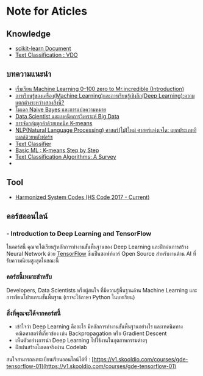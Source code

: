 
# Note for Aticles

## Knowledge

- [scikit-learn Document](https://scikit-learn.org/stable/auto_examples/index.html#examples-based-on-real-world-datasets)
- [Text Classification : VDO](https://attapol.github.io/compling/text_classification.html)

## บทความแนะนำ

- [ เริ่มเรียน Machine Learning 0–100 zero to Mr.incredible (Introduction)](https://medium.com/mmp-li/%E0%B9%80%E0%B8%A3%E0%B8%B4%E0%B9%88%E0%B8%A1%E0%B9%80%E0%B8%A3%E0%B8%B5%E0%B8%A2%E0%B8%99-machine-learning-0-100-introduction-1c58e516bfcd)
- [การเรียนรู้ของเครื่อง(Machine Learning)และการเรียนรู้เชิงลึก(Deep Learning):ความแตกต่างระหว่างสองสิ่งนี้?](https://www.thaiprogrammer.org/2018/12/%E0%B8%81%E0%B8%B2%E0%B8%A3%E0%B9%80%E0%B8%A3%E0%B8%B5%E0%B8%A2%E0%B8%99%E0%B8%A3%E0%B8%B9%E0%B9%89%E0%B8%82%E0%B8%AD%E0%B8%87%E0%B9%80%E0%B8%84%E0%B8%A3%E0%B8%B7%E0%B9%88%E0%B8%AD%E0%B8%87machine-le/)
- [โมเดล Naive Bayes และการแปลความหมาย](http://dataminingtrend.com/2014/naive-bayes/)
- [Data Scientist และเทคนิคการวิเคราะห์ Big Data](https://blog.goodfactory.co/data-scientist-%E0%B9%81%E0%B8%A5%E0%B8%B0%E0%B9%80%E0%B8%97%E0%B8%84%E0%B8%99%E0%B8%B4%E0%B8%84%E0%B8%81%E0%B8%B2%E0%B8%A3%E0%B8%A7%E0%B8%B4%E0%B9%80%E0%B8%84%E0%B8%A3%E0%B8%B2%E0%B8%B0%E0%B8%AB%E0%B9%8C-big-data-73dfbdcaa770)
- [การจัดกลุ่มลูกค้าด้วยเทคนิค K-means](http://kmean-clustering-customer.blogspot.com/)
- [NLP(Natural Language Processing) ศาสตร์(ไม่)ใหม่ ศาสตร์แห่งเจได: แยกประเภทอีเมลล์ด้วยพลังฟอร์ซ](https://medium.com/mmp-li/nlp-natural-language-processing-%E0%B8%A8%E0%B8%B2%E0%B8%AA%E0%B8%95%E0%B8%A3%E0%B9%8C-%E0%B9%84%E0%B8%A1%E0%B9%88-%E0%B9%83%E0%B8%AB%E0%B8%A1%E0%B9%88-%E0%B8%A8%E0%B8%B2%E0%B8%AA%E0%B8%95%E0%B8%A3%E0%B9%8C%E0%B9%81%E0%B8%AB%E0%B9%88%E0%B8%87%E0%B9%80%E0%B8%88%E0%B9%84%E0%B8%94-%E0%B9%81%E0%B8%A2%E0%B8%81%E0%B8%9B%E0%B8%A3%E0%B8%B0%E0%B9%80%E0%B8%A0%E0%B8%97%E0%B8%AD%E0%B8%B5%E0%B9%80%E0%B8%A1%E0%B8%A5%E0%B8%A5%E0%B9%8C%E0%B8%94%E0%B9%89%E0%B8%A7%E0%B8%A2%E0%B8%9E%E0%B8%A5%E0%B8%B1%E0%B8%87%E0%B8%9F%E0%B8%AD%E0%B8%A3%E0%B9%8C%E0%B8%8B-66b8bdff2e42)
- [Text Classifier](https://www.softnix.co.th/2018/08/09/naive-bay-text-classification-with-python/)
- [Basic ML : K-means Step by Step](https://medium.com/@somprasonggbl/basic-ml-k-means-step-by-step-9b2a57509a49)
- [Text Classification Algorithms: A Survey](https://medium.com/text-classification-algorithms/text-classification-algorithms-a-survey-a215b7ab7e2d)
- 
## Tool

- [Harmonized System Codes (HS Code 2017 - Current)](https://www.foreign-trade.com/reference/hscode.htm?cat=1)


## คอร์สออนไลน์

### -  Introduction to Deep Learning and TensorFlow

ในคอร์สนี้ คุณจะได้เรียนรู้หลักการทำงานขั้นพื้นฐานของ Deep Learning และฝึกฝนการสร้าง Neural Network ด้วย  [TensorFlow](https://www.tensorflow.org/)  ซึ่งเป็นซอฟท์แวร์ Open Source สำหรับงานด้าน AI ที่รับความนิยมสูงสุดในขณะนี้

### คอร์สนี้เหมาะสำหรับ

Developers, Data Scientists หรือผู้สนใจ ที่มีความรู้พื้นฐานด้าน Machine Learning และการเขียนโปรแกรมขั้นพื้นฐาน (เราจะใช้ภาษา Python ในบทเรียน)

### สิ่งที่คุณจะได้จากคอร์สนี้

-   เข้าใจว่า Deep Learning คืออะไร มีหลักการทำงานขั้นพื้นฐานอย่างไร และเทคนิคทางคณิตศาสตร์ที่เกี่ยวข้อง เช่น Backpropagation หรือ Gradient Descent
-   เห็นตัวอย่างการนำ Deep Learning ไปใช้งานในอุตสาหกรรมต่างๆ
-   ฝึกฝนสร้างโมเดลจริงผ่าน Codelab

สนใจสามารถลงทะเบียนเรียนออนไลน์ได้ที่ : [https://v1.skooldio.com/courses/gde-tensorflow-01](https://v1.skooldio.com/courses/gde-tensorflow-01)
<!--stackedit_data:
eyJoaXN0b3J5IjpbNzE5Mzc2NDYxLDE5NTgxMjI1MzAsMjQwND
c2MTM4LDc1MjA2MDM0OSwtMjA4OTAxMjM4OSwtNDU4NzAzOTYw
LDE1ODc4ODMzMTcsLTk1MjY5NjI5MiwtMTA4MzkwODk1M119
-->